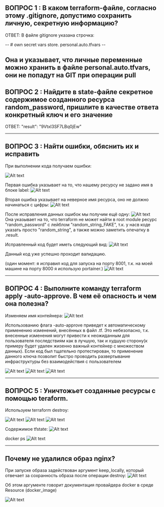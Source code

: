 ## ВОПРОС 1 : В каком terraform-файле, согласно этому .gitignore, допустимо сохранить личную, секретную информацию?
ОТВЕТ:
В файле gitignore указана строчка: 

-- # own secret vars store. 
personal.auto.tfvars --

Она и указывает, что личные переменные можно хранить в файле personal.auto.tfvars, они не попадут на GIT при операции pull
------

## ВОПРОС 2 : Найдите в state-файле секретное содержимое созданного ресурса random_password, пришлите в качестве ответа конкретный ключ и его значение
ОТВЕТ: "result": "9VtxI3SF7LBq0jEw"

------

## ВОПРОС 3 : Найти ошибки, обяснить их и исправить

При выполнении кода получаем ошибки:

![Alt text](image-2.png)

Первая ошибка указывает на то, что нашему ресурсу не задано имя в блоке label: 
![Alt text](image-1.png)

Вторая ошибка указывает на неверное имя ресурса, оно не должно начинаться с цифры:
![Alt text](image-3.png)

После исправления данных ошибок мы получим ещё одну:
![Alt text](image-4.png)
Она указывает на то, что terraform не может найти в root module ресурс "random_password" с лейблом "random_string_FAKE", т.к. у насв коде указать просто "random_string", а также можно заметить опечатку в .result. 

Исправленный код будет иметь следующий вид:
![Alt text](image-7.png)

Данный код уже успешно проходит валидацию.

(один момент: я исправил код для запуска на порту 8001, т.к. на моей машине на порту 8000 я использую portainer.)
![Alt text](image-6.png)

------

## ВОПРОС 4 : Выполните команду terraform apply -auto-approve. В чем её опасность и чем она полезна?
Изменяем имя контейнера:
![Alt text](image-5.png)

Использованию флага -auto-approve приведет к автоматическому применению изменений, внесённых в файл .tf. Это небезопасно, т.к. внесенные изменения могут привести к неожиданным для пользователя последствиям как в лучшую, так и худшую сторону(к примеру будет удален жизенно важный контейнер с множеством данных). Если код был тщательно протестирован, то применение данного ключа позволит быстро проводить развертывание инфраструктуры без взаимодействия с пользователем

![Alt text](image-8.png)
![Alt text](image-9.png)
![Alt text](image-10.png)

------

## ВОПРОС 5 : Уничтожьет созданные ресурсы с помощью teraform.

Используем terraform destroy:

![Alt text](image-11.png)
![Alt text](image-12.png)
![Alt text](image-13.png)

Содержимое tfstate:
![Alt text](image-14.png)

docker ps
![Alt text](image-15.png)

------
## Почему не удалился образ nginx?
При запуске образа задействован аргумент keep_locally, который отвечает за сохранность образа после операции destroy:
![Alt text](image-17.png)

Об этом аргументе говорит документация провайдера docker в среде Resource (docker_image) 

![Alt text](image-16.png)
